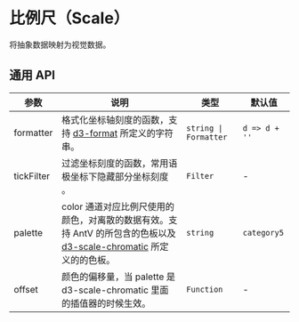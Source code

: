 # 比例尺（Scale）

将抽象数据映射为视觉数据。

## 通用 API

| 参数       | 说明                                                                                                                                                           | 类型                  | 默认值        |
| ---------- | -------------------------------------------------------------------------------------------------------------------------------------------------------------- | --------------------- | ------------- |
| formatter  | 格式化坐标轴刻度的函数，支持 [d3-format](https://github.com/d3/d3-format) 所定义的字符串。                                                                     | `string \| Formatter` | `d => d + ''` |
| tickFilter | 过滤坐标刻度的函数，常用语极坐标下隐藏部分坐标刻度 。                                                                                                          | `Filter`              | -             |
| palette    | color 通道对应比例尺使用的颜色，对离散的数据有效。支持 AntV 的所包含的色板以及 [d3-scale-chromatic](https://github.com/d3/d3-scale-chromatic) 所定义的的色板。 | `string`              | `category5`   |
| offset     | 颜色的偏移量，当 palette 是 d3-scale-chromatic 里面的插值器的时候生效。                                                                                        | `Function`            | -             |
